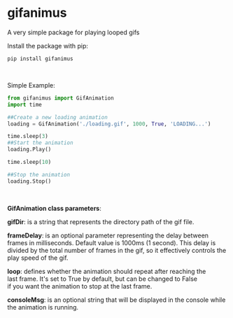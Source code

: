 # gifanimus
A very simple package for playing looped gifs

Install the package with pip:

```
pip install gifanimus
```

&nbsp;

Simple Example:

```python
from gifanimus import GifAnimation
import time

##Create a new loading animation
loading = GifAnimation('./loading.gif', 1000, True, 'LOADING...')

time.sleep(3)
##Start the animation
loading.Play()

time.sleep(10)

##Stop the animation
loading.Stop()
```

&nbsp;

**GifAnimation class parameters**:

**gifDir**: is a string that represents the directory path of the gif file.

**frameDelay**: is an optional parameter representing the delay between  
frames in milliseconds. Default value is 1000ms (1 second). This delay is
divided by the total number of frames in the gif, so it effectively controls 
the play speed of the gif.

**loop**: defines whether the animation should repeat after reaching the  
last frame. It's set to True by default, but can be changed to False  
if you want the animation to stop at the last frame.

**consoleMsg**: is an optional string that will be displayed in the console while the animation is running.

